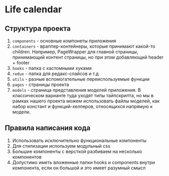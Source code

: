 # Life calendar


## Структура проекта

1. `components` - основные компонеты приложения
2. `containers` - враппер-контейнеры, которые принимают какой-то children. Например, PageWrapper для главной страницы, принимающий контент страницы, но при этом добавляющий header + footer
3. `hooks` - папка с кастомными хуками
4. `redux` - папка для редакс-слайсов и т.д
5. `utils` - разные вспомогательные переиспользуемые функции
6. `pages` - страницы проекта
7. `models` - страница представления моделей приложения. В классическом варианте туда уходят типы тайпскрипта, но мы в рамках нашего проекта можем использовать файлы моделей, как набор констант и функций-хелперов, относящихся напрямую к модели.

## Правила написания кода
1. Использовать исключительно функциональные компоненты
2. Для стилизации используем модульный css
3. Большие компоненты с версткой разбиваем на несколько компонентов
4. Допустимо иметь вложенные папки hooks и components внутри компонента, если он большой и это имеет разумный смысл

